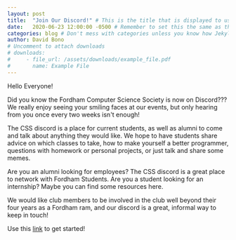 ```yaml
---
layout: post
title:  "Join Our Discord!" # This is the title that is displayed to users
date:   2020-06-23 12:00:00 -0500 # Remember to set this the same as the filename to avoid confusion
categories: blog # Don't mess with categories unless you know how Jekyll works
author: David Bono
# Uncomment to attach downloads
# downloads:
#     - file_url: /assets/downloads/example_file.pdf
#       name: Example File
---
```


Hello Everyone!

Did you know the Fordham Computer Science Society is now on Discord??? We really enjoy seeing your smiling faces at our events, but only hearing from you once every two weeks isn't enough! 

The CSS discord is a place for current students, as well as alumni to come and talk about anything they would like. We hope to have students share advice on which classes to take, how to make yourself a better programmer, questions with homework or personal projects, or just talk and share some memes. 

Are you an alumni looking for employees? The CSS discord is a great place to network with Fordham Students. Are you a student looking for an internship? Maybe you can find some resources here. 

We would like club members to be involved in the club well beyond their four years as a Fordham ram, and our discord is a great, informal way to keep in touch!

Use this [link](https://discord.gg/mStRfN) to get started!